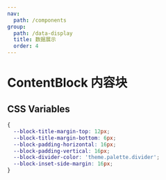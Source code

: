 ```yaml
---
nav:
  path: /components
group:
  path: /data-display
  title: 数据展示
  order: 4
---
```


# ContentBlock 内容块

<code src="./demo/demo.tsx"></code>

<API src="./ContentBlock.tsx" ></API>

## CSS Variables

```css
{
  --block-title-margin-top: 12px;
  --block-title-margin-bottom: 6px;
  --block-padding-horizontal: 16px;
  --block-padding-vertical: 16px;
  --block-divider-color: 'theme.palette.divider';
  --block-inset-side-margin: 16px;
}
```
